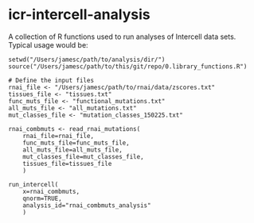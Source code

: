 # icr-intercell-analysis

A collection of R functions used to run analyses of Intercell data sets. Typical usage would be:

```
setwd("/Users/jamesc/path/to/analysis/dir/")
source("/Users/jamesc/path/to/this/git/repo/0.library_functions.R")

# Define the input files
rnai_file <- "/Users/jamesc/path/to/rnai/data/zscores.txt"
tissues_file <- "tissues.txt"
func_muts_file <- "functional_mutations.txt"
all_muts_file <- "all_mutations.txt"
mut_classes_file <- "mutation_classes_150225.txt"

rnai_combmuts <- read_rnai_mutations(
	rnai_file=rnai_file,
	func_muts_file=func_muts_file,
	all_muts_file=all_muts_file,
	mut_classes_file=mut_classes_file,
	tissues_file=tissues_file
	)

run_intercell(
	x=rnai_combmuts,
	qnorm=TRUE,
	analysis_id="rnai_combmuts_analysis"
	)
```
